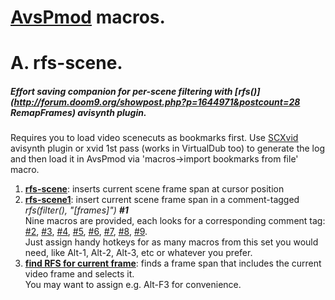 [AvsPmod](https://github.com/AvsPmod/AvsPmod) macros.
==============

# A. rfs-scene.
##### Effort saving companion for per-scene filtering with [rfs()](http://forum.doom9.org/showpost.php?p=1644971&postcount=28 RemapFrames) avisynth plugin.
Requires you to load video scenecuts as bookmarks first.
Use [SCXvid](http://ivtc.vapoursynth.com/yatta%20support/) avisynth plugin or xvid 1st pass (works in VirtualDub too) to generate the log and then load it in AvsPmod via 'macros->import bookmarks from file' macro.

1. [**rfs-scene**](rfs-scene/rfs-scene.py): inserts current scene frame span at cursor position
2. [**rfs-scene1**](rfs-scene/rfs-scene1.py): insert current scene frame span in a comment-tagged *rfs(filter(), "[frames]")* ***#1***<br/>
Nine macros are provided, each looks for a corresponding comment tag: [#2](rfs-scene/rfs-scene2.py), [#3](rfs-scene/rfs-scene3.py), [#4](rfs-scene/rfs-scene4.py), [#5](rfs-scene/rfs-scene5.py), [#6](rfs-scene/rfs-scene6.py), [#7](rfs-scene/rfs-scene7.py), [#8](rfs-scene/rfs-scene8.py), [#9](rfs-scene/rfs-scene9.py).<br/>
Just assign handy hotkeys for as many macros from this set you would need, like Alt-1, Alt-2, Alt-3, etc or whatever you prefer.
3. [**find RFS for current frame**](rfs-scene/find%20RFS%20for%20current%20frame.py): finds a frame span that includes the current video frame and selects it.<br/>
You may want to assign e.g. Alt-F3 for convenience.
